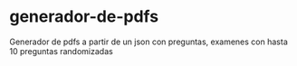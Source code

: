 # generador-de-pdfs
Generador de pdfs a partir de un json con preguntas, examenes con hasta 10 preguntas randomizadas
